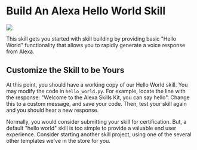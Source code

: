 # Build An Alexa Hello World Skill
<img src="https://m.media-amazon.com/images/G/01/mobile-apps/dex/alexa/alexa-skills-kit/tutorials/quiz-game/header._TTH_.png" />

This skill gets you started with skill building by providing basic "Hello World" functionality that allows you to rapidly generate a voice response from Alexa.

## Customize the Skill to be Yours

At this point, you should have a working copy of our Hello World skill.
You may modify the code in `hello_world.py`.
For example, locate the line with the response: "Welcome to the Alexa Skills Kit, you can say hello".
Change this to a custom message, and save your code.  Then, test your skill again and you should hear a new response.

Normally, you would consider submitting your skill for certification.  But, a default "hello world" skill is too simple to provide a valuable end user experience.
Consider starting another skill project, using one of the several other templates we've in the store for you.

